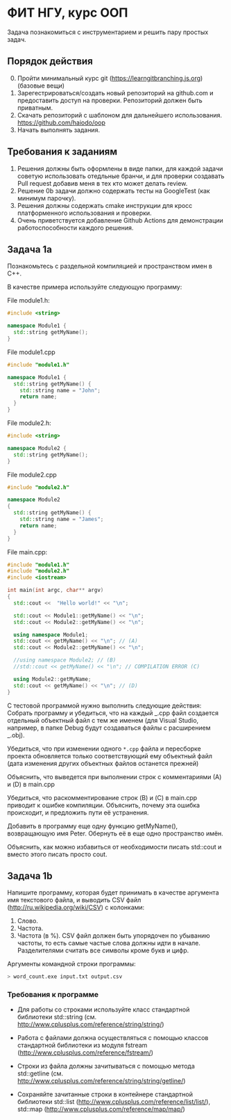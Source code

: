 # ФИТ НГУ, курс ООП

Задача познакомиться с инструментарием и решить пару простых задач.

## Порядок действия

0. Пройти минимальный курс git (https://learngitbranching.js.org) (базовые вещи)
1. Зарегестрироваться/создать новый репозиторий на github.com и предоставить доступ на проверки. Репозиторий должен быть приватным.
2. Скачать репозиторий с шаблоном для дальнейшего использования. https://github.com/haiodo/oop
3. Начать выполнять задания.

## Требования к заданиям

1. Решения должны быть оформлены в виде папки, для каждой задачи советую использовать отедльные бранчи, и для проверки создавать Pull request добавив меня в тех кто может делать review.
2. Решение 0b задачи должно содержать тесты на GoogleTest (как минимум парочку).
3. Решения должны содержать cmake инструкции для кросс платформенного использования и проверки.
4. Очень приветствуется добавление Github Actions для демонстрации работоспособности каждого решения.

## Задача 1a

Познакомьтесь с раздельной компиляцией и пространством имен в C++.

В качестве примера используйте следующую программу:

File module1.h:

```c++
#include <string>

namespace Module1 {
  std::string getMyName();
}
```

File module1.cpp

```c++
#include "module1.h"

namespace Module1 {
  std::string getMyName() {
    std::string name = "John";
    return name;
  }
}
```

File module2.h:

```c++
#include <string>

namespace Module2 {
  std::string getMyName();
}
```

File module2.cpp

```c++
#include "module2.h"

namespace Module2
{
  std::string getMyName() {
    std::string name = "James";
    return name;
  }
}
```

File main.cpp:

```c++
#include "module1.h"
#include "module2.h"
#include <iostream>

int main(int argc, char** argv)
{
  std::cout <<  "Hello world!" << "\n";

  std::cout << Module1::getMyName() << "\n";
  std::cout << Module2::getMyName() << "\n";

  using namespace Module1;
  std::cout << getMyName() << "\n"; // (A)
  std::cout << Module2::getMyName() << "\n";

  //using namespace Module2; // (B)
  //std::cout << getMyName() << "\n"; // COMPILATION ERROR (C)

  using Module2::getMyName;
  std::cout << getMyName() << "\n"; // (D)
}
```

С тестовой программой нужно выполнить следующие действия:
Собрать программу и убедиться, что на каждый _.cpp файл создается отдельный объектный файл с тем же именем (для Visual Studio, например, в папке Debug будут создаваться файлы с расширением _.obj).

Убедиться, что при изменении одного `*.cpp` файла и пересборке проекта обновляется только соответствующий ему объектный файл (дата изменения других объектных файлов останется прежней)

Объяснить, что выведется при выполнении строк с комментариями (А) и (D) в main.cpp

Убедиться, что раскомментирование строк (B) и (C) в main.cpp приводит к ошибке компиляции. Объяснить, почему эта ошибка происходит, и предложить пути её устранения.

Добавить в программу еще одну функцию getMyName(), возвращающую имя Peter. Обернуть её в еще одно пространство имён.

Объяснить, как можно избавиться от необходимости писать std::cout и вместо этого писать просто cout.

## Задача 1b

Напишите программу, которая будет принимать в качестве аргумента имя текстового файла, и выводить CSV файл (http://ru.wikipedia.org/wiki/CSV) с колонками:

1. Слово.
2. Частота.
3. Частота (в %).
   CSV файл должен быть упорядочен по убыванию частоты, то есть самые частые слова
   должны идти в начале. Разделителями считать все символы кроме букв и цифр.

Аргументы командной строки программы:

```bash
> word_count.exe input.txt output.csv
```

### Требования к программе

* Для работы со строками используйте класс стандартной библиотеки std::string (см. http://www.cplusplus.com/reference/string/string/)

* Работа с файлами должна осуществляться с помощью классов стандартной библиотеки из модуля fstream (http://www.cplusplus.com/reference/fstream/)

* Строки из файла должны зачитываться с помощью метода std::getline (см. http://www.cplusplus.com/reference/string/string/getline/)

* Сохраняйте зачитанные строки в контейнере стандартной библиотеки std::list (http://www.cplusplus.com/reference/list/list/), std::map (http://www.cplusplus.com/reference/map/map/)
